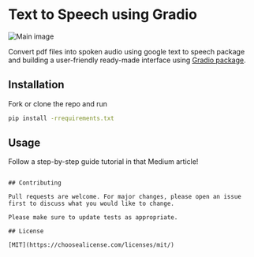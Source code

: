 # Text to Speech using Gradio

![Main image](/Users/salmaelshahawy/Desktop/text_speech/main.png)

Convert pdf files into spoken audio using google text to speech package and building a user-friendly ready-made interface using [Gradio package](https://www.gradio.app/). 

## Installation

Fork or clone the repo and run 

```bash
pip install -rrequirements.txt
```

## Usage

Follow a step-by-step guide tutorial in that Medium article!

```

## Contributing

Pull requests are welcome. For major changes, please open an issue first to discuss what you would like to change.

Please make sure to update tests as appropriate.

## License

[MIT](https://choosealicense.com/licenses/mit/)